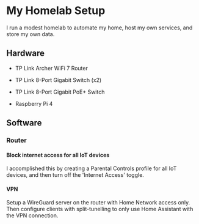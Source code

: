# My Homelab Setup

I run a modest homelab to automate my home, host my own services, and store my own data.

## Hardware

- TP Link Archer WiFi 7 Router

- TP Link 8-Port Gigabit Switch (x2)

- TP Link 8-Port Gigabit PoE+ Switch

- Raspberry Pi 4

## Software

### Router

#### Block internet access for all IoT devices

I accomplished this by creating a Parental Controls profile for all IoT devices, and then turn off the 'Internet Access' toggle.

#### VPN

Setup a WireGuard server on the router with Home Network access only. Then configure clients with split-tunelling to only use Home Assistant with the VPN connection.
